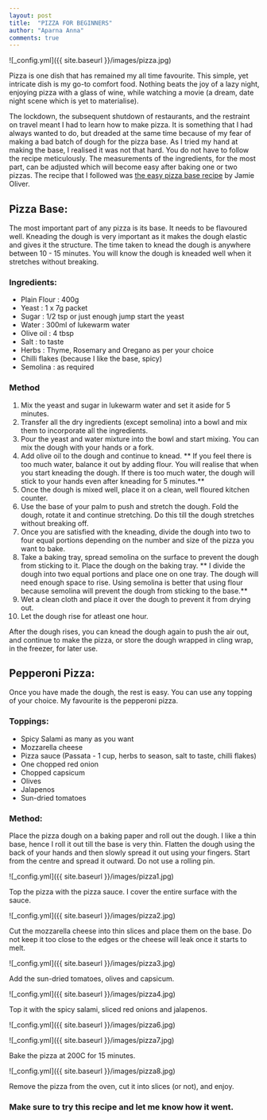 ```yaml
---
layout: post
title:  "PIZZA FOR BEGINNERS"
author: "Aparna Anna"
comments: true
---
```


![_config.yml]({{ site.baseurl }}/images/pizza.jpg)

Pizza is one dish that has remained my all time favourite. This simple, yet intricate dish is my go-to comfort food. Nothing beats the joy of a lazy night, enjoying pizza with a glass of wine, while watching a movie (a dream, date night scene which is yet to materialise).

The lockdown, the subsequent shutdown of restaurants, and the restraint on travel meant I had to learn how to make pizza. It is something that I had always wanted to do, but dreaded at the same time because of my fear of making a bad batch of dough for the pizza base. As I tried my hand at making the base, I realised it was not that hard. You do not have to follow the recipe meticulously. The measurements of the ingredients, for the most part, can be adjusted which will become easy after baking one or two pizzas.
The recipe that I followed was [the easy pizza base recipe](https://www.jamieoliver.com/recipes/bread-recipes/basic-pizza/) by Jamie Oliver. 

## Pizza Base:

The most important part of any pizza is its base. It needs to be flavoured well. Kneading the dough is very important as it makes the dough elastic and gives it the structure. The time taken to knead the dough is anywhere between 10 - 15 minutes. You will know the dough is kneaded well when it stretches without breaking. 

### Ingredients:

* Plain Flour : 400g
* Yeast : 1 x 7g packet
* Sugar : 1/2 tsp or just enough jump start the yeast
* Water : 300ml of lukewarm water
* Olive oil : 4 tbsp
* Salt : to taste
* Herbs : Thyme, Rosemary and Oregano as per your choice
* Chilli flakes (because I like the base, spicy)
* Semolina : as required

### Method

1. Mix the yeast and sugar in lukewarm water and set it aside for 5 minutes.
2. Transfer all the dry ingredients (except semolina) into a bowl and mix them to incorporate all the ingredients.
3. Pour the yeast and water mixture into the bowl and start mixing. You can mix the dough with your hands or a fork.
4. Add olive oil to the dough and continue to knead. 
** If you feel there is too much water, balance it out by adding flour. You will realise that when you start kneading the dough. If there is too much water, the dough will stick to your hands even after kneading for 5 minutes.**
5. Once the dough is mixed well, place it on a clean, well floured kitchen counter. 
6. Use the base of your palm to push and stretch the dough. Fold the dough, rotate it and continue stretching. Do this till the dough stretches without breaking off. 
7. Once you are satisfied with the kneading, divide the dough into two to four equal portions depending on the number and size of the pizza you want to bake. 
8. Take a baking tray, spread semolina on the surface to prevent the dough from sticking to it. Place the dough on the baking tray.
** I divide the dough into two equal portions and place one on one tray. The dough will need enough space to rise. Using semolina is better that using flour because semolina will prevent the dough from sticking to the base.** 
9. Wet a clean cloth and place it over the dough to prevent it from drying out. 
10. Let the dough rise for atleast one hour. 

After the dough rises, you can knead the dough again to push the air out, and continue to make the pizza, or store the dough wrapped in cling wrap, in the freezer, for later use.

## Pepperoni Pizza:

Once you have made the dough, the rest is easy. You can use any topping of your choice. My favourite is the pepperoni pizza. 

### Toppings:
* Spicy Salami as many as you want
* Mozzarella cheese
* Pizza sauce (Passata - 1 cup, herbs to season, salt to taste, chilli flakes)
* One chopped red onion 
* Chopped capsicum
* Olives
* Jalapenos
* Sun-dried tomatoes

### Method:
Place the pizza dough on a baking paper and roll out the dough. I like a thin base, hence I roll it out till the base is very thin. Flatten the dough using the back of your hands and then slowly spread it out using your fingers. Start from the centre and spread it outward. Do not use a rolling pin.  

![_config.yml]({{ site.baseurl }}/images/pizza1.jpg)

Top the pizza with the pizza sauce. I cover the entire surface with the sauce. 

![_config.yml]({{ site.baseurl }}/images/pizza2.jpg)

Cut the mozzarella cheese into thin slices and place them on the base. Do not keep it too close to the edges or the cheese will leak once it starts to melt. 

![_config.yml]({{ site.baseurl }}/images/pizza3.jpg)

Add the sun-dried tomatoes, olives and capsicum.

![_config.yml]({{ site.baseurl }}/images/pizza4.jpg)

Top it with the spicy salami, sliced red onions and jalapenos. 

![_config.yml]({{ site.baseurl }}/images/pizza6.jpg)

![_config.yml]({{ site.baseurl }}/images/pizza7.jpg)

Bake the pizza at 200C for 15 minutes. 

![_config.yml]({{ site.baseurl }}/images/pizza8.jpg)

Remove the pizza from the oven, cut it into slices (or not), and enjoy. 

### Make sure to try this recipe and let me know how it went. 
